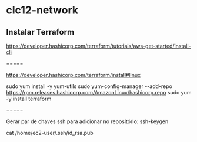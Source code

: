 # clc12-network

## Instalar Terraform

https://developer.hashicorp.com/terraform/tutorials/aws-get-started/install-cli

=====

https://developer.hashicorp.com/terraform/install#linux

sudo yum install -y yum-utils
sudo yum-config-manager --add-repo https://rpm.releases.hashicorp.com/AmazonLinux/hashicorp.repo
sudo yum -y install terraform

=====

Gerar par de chaves ssh para adicionar no repositório:
ssh-keygen

cat /home/ec2-user/.ssh/id_rsa.pub

